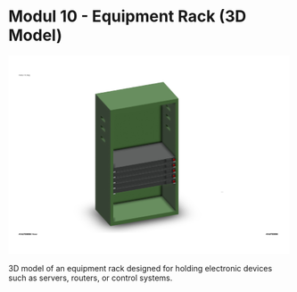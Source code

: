 # Modul 10 - Equipment Rack (3D Model)

![Equipment Rack](preview.jpg)

3D model of an equipment rack designed for holding electronic devices such as servers, routers, or control systems.  

